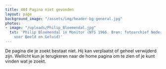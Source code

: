 ```yaml
---
title: 404 Pagina niet gevonden
layout: page
background_image: "/assets/img/header-bg-general.jpg"
photos:
- image: "/uploads/Philip_Bloemendal.jpg"
  txt: 'Philip Bloemendal in Monitor (NTS 1966. Bron: fotoarchief Nederlands Instituut
    voor Beeld en Geluid)'
---
```


De pagina die je zoekt bestaat niet. Hij kan verplaatst of geheel verwijderd zijn. 
Wellicht kun je terugkeren naar de home pagina om te zien of je kunt vinden wat je zoekt.